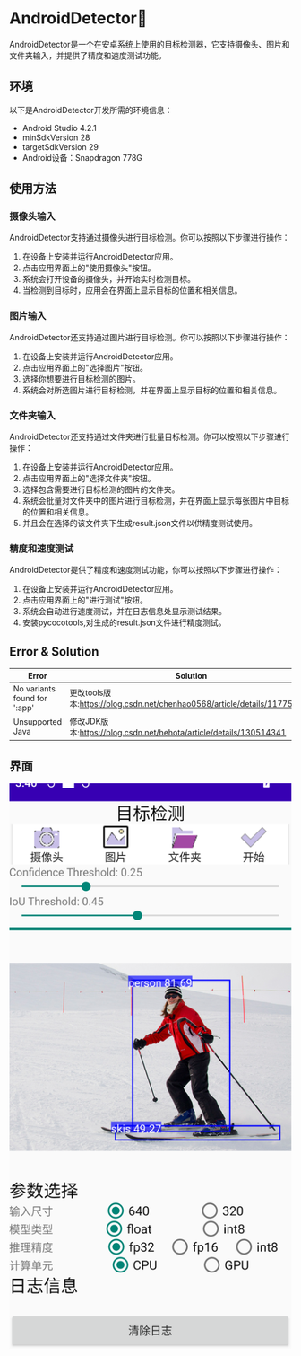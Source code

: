 # AndroidDetector🚀
AndroidDetector是一个在安卓系统上使用的目标检测器，它支持摄像头、图片和文件夹输入，并提供了精度和速度测试功能。

## 环境
以下是AndroidDetector开发所需的环境信息：
* Android Studio 4.2.1
* minSdkVersion 28
* targetSdkVersion 29
* Android设备：Snapdragon 778G

## 使用方法

### 摄像头输入
AndroidDetector支持通过摄像头进行目标检测。你可以按照以下步骤进行操作：

1. 在设备上安装并运行AndroidDetector应用。
2. 点击应用界面上的"使用摄像头"按钮。
3. 系统会打开设备的摄像头，并开始实时检测目标。
4. 当检测到目标时，应用会在界面上显示目标的位置和相关信息。

### 图片输入
AndroidDetector还支持通过图片进行目标检测。你可以按照以下步骤进行操作：

1. 在设备上安装并运行AndroidDetector应用。
2. 点击应用界面上的"选择图片"按钮。
3. 选择你想要进行目标检测的图片。
4. 系统会对所选图片进行目标检测，并在界面上显示目标的位置和相关信息。

### 文件夹输入
AndroidDetector还支持通过文件夹进行批量目标检测。你可以按照以下步骤进行操作：

1. 在设备上安装并运行AndroidDetector应用。
2. 点击应用界面上的"选择文件夹"按钮。
3. 选择包含需要进行目标检测的图片的文件夹。
4. 系统会批量对文件夹中的图片进行目标检测，并在界面上显示每张图片中目标的位置和相关信息。
5. 并且会在选择的该文件夹下生成result.json文件以供精度测试使用。

### 精度和速度测试
AndroidDetector提供了精度和速度测试功能，你可以按照以下步骤进行操作：

1. 在设备上安装并运行AndroidDetector应用。
2. 点击应用界面上的"进行测试"按钮。
3. 系统会自动进行速度测试，并在日志信息处显示测试结果。
4. 安装pycocotools,对生成的result.json文件进行精度测试。

## Error & Solution
| Error | Solution |
| ------------- | -------- |
| No variants found for ':app'| 更改tools版本:https://blog.csdn.net/chenhao0568/article/details/117754675 |
| Unsupported Java| 修改JDK版本:https://blog.csdn.net/hehota/article/details/130514341 |
## 界面
![zhujiemian](app/src/main/assets/mian.png)
